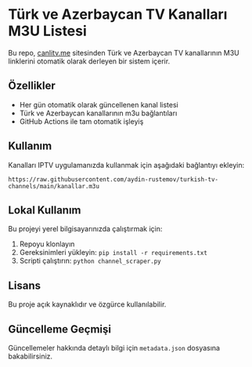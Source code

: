 # Türk ve Azerbaycan TV Kanalları M3U Listesi

Bu repo, [canlitv.me](https://www.canlitv.me/hd1) sitesinden Türk ve Azerbaycan TV kanallarının M3U linklerini otomatik olarak derleyen bir sistem içerir.

## Özellikler

- Her gün otomatik olarak güncellenen kanal listesi
- Türk ve Azerbaycan kanallarının m3u bağlantıları
- GitHub Actions ile tam otomatik işleyiş

## Kullanım

Kanalları IPTV uygulamanızda kullanmak için aşağıdaki bağlantıyı ekleyin:

```
https://raw.githubusercontent.com/aydin-rustemov/turkish-tv-channels/main/kanallar.m3u
```

## Lokal Kullanım

Bu projeyi yerel bilgisayarınızda çalıştırmak için:

1. Repoyu klonlayın
2. Gereksinimleri yükleyin: `pip install -r requirements.txt`
3. Scripti çalıştırın: `python channel_scraper.py`

## Lisans

Bu proje açık kaynaklıdır ve özgürce kullanılabilir.

## Güncelleme Geçmişi

Güncellemeler hakkında detaylı bilgi için `metadata.json` dosyasına bakabilirsiniz. 